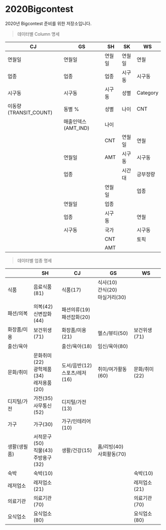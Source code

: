 # 2020Bigcontest

2020년 Bigcontest 준비를 위한 저장소입니다.



> 데이터별 Column 명세

| CJ                    | GS                             | SH                           | SK                           | WS                           |
| --------------------- | ------------------------------ | ---------------------------- | ---------------------------- | ---------------------------- |
| 연월일                | 연월일                         | 연월일                       | 연월일                       | 연월                         |
| 업종                  | 업종                           | 업종                         | 시구동                       | 시구동                       |
| 시구동                | 시구동                         | 시구동                       | 성별                         | Category                     |
| 이동량(TRANSIT_COUNT) | 동별 %                         | 성별                         | 나이                         | CNT                          |
|                       | 매출인덱스(AMT_IND)            | 나이                         |  |  |
|                       |   | CNT                          | 연월일                       | 연월                         |
|                       | 연월일                         | AMT                          | 시구동                       | 시구동                       |
|                       | 업종                           | | 시간대                       | 긍부정량                     |
|                       |  | 연월일                       |                              | 업종                         |
|                       | 연월일                         | 업종                         |                              |  |
|                       | 업종                           | 시구동                       |                              | 연월                         |
|                       | 시구동                         | 국가                         |                              | 시구동                       |
|                       |                                | CNT                          |                              | 토픽                         |
|                       |                                | AMT                          |                              |                              |



> 데이터별 업종 명세

|              | SH                                               | CJ                                 | GS                                       | WS            |
| ------------ | ------------------------------------------------ | ---------------------------------- | ---------------------------------------- | ------------- |
| 식품         | 음료식품(81)                                     | 식품(17)                           | 식사(10)<br />간식(20)<br />마실거리(30) |               |
| 패션/의복    | 의복(42) <br />신변잡화(44)                      | 패션의류(19)<br />패션잡화(20)     |                                          |               |
| 화장품/미용  | 보건위생(71)                                     | 화장품/미용(21)                    | 헬스/뷰티(50)                            | 보건위생(71)  |
| 출산/육아    |                                                  | 출산/육아(18)                      | 임신/육아(80)                            |               |
| 문화/취미    | 문화취미(22)<br />광학제품(34)<br />레저용품(20) | 도서/음반(12)<br />스포츠/레저(16) | 취미/여가활동(60)                        | 문화/취미(22) |
| 디지털/가전  | 가전(35)<br />사무통신(52)                       | 디지털/가전(13)                    |                                          |               |
| 가구         | 가구(30)                                         | 가구/인테리어(10)                  |                                          |               |
| 생활(생필품) | 서적문구(50)<br />직물(43)<br />주방용구(32)     | 생활/건강(15)                      | 홈/리빙(40)<br />사회활동(70)            |               |
| 숙박         | 숙박(10)                                         |                                    |                                          | 숙박(10)      |
| 레저업소     | 레저업소(21)                                     |                                    |                                          | 레저업소(21)  |
| 의료기관     | 의료기관(70)                                     |                                    |                                          | 의료기관(70)  |
| 요식업소     | 요식업소(80)                                     |                                    |                                          | 요식업소(80)  |

